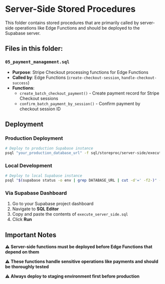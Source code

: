 # Server-Side Stored Procedures

This folder contains stored procedures that are primarily called by server-side operations like Edge Functions and should be deployed to the Supabase server.

## Files in this folder:

### `05_payment_management.sql`
- **Purpose**: Stripe Checkout processing functions for Edge Functions
- **Called by**: Edge Functions (`create-checkout-session`, `handle-checkout-success`)
- **Functions**:
  - `create_batch_checkout_payment()` - Create payment record for Stripe Checkout sessions
  - `confirm_batch_payment_by_session()` - Confirm payment by checkout session ID


## Deployment

### Production Deployment
```bash
# Deploy to production Supabase instance
psql "your_production_database_url" -f sql/storeproc/server-side/execute_server_side.sql
```

### Local Development
```bash
# Deploy to local Supabase instance
psql "$(supabase status -o env | grep DATABASE_URL | cut -d'=' -f2-)" -f sql/storeproc/server-side/execute_server_side.sql
```

### Via Supabase Dashboard
1. Go to your Supabase project dashboard
2. Navigate to **SQL Editor**
3. Copy and paste the contents of `execute_server_side.sql`
4. Click **Run**

## Important Notes

⚠️ **Server-side functions must be deployed before Edge Functions that depend on them**

⚠️ **These functions handle sensitive operations like payments and should be thoroughly tested**

⚠️ **Always deploy to staging environment first before production**
